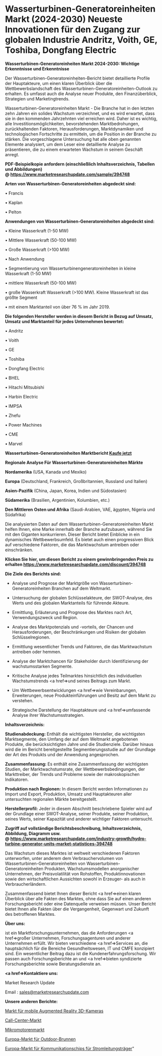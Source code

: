# Wasserturbinen-Generatoreinheiten Markt (2024-2030) Neueste Innovationen für den Zugang zur globalen Industrie Andritz, Voith, GE, Toshiba, Dongfang Electric

<strong>Wasserturbinen-Generatoreinheiten Markt 2024-2030: Wichtige Erkenntnisse und Erkenntnisse</strong>

Der Wasserturbinen-Generatoreinheiten-Bericht bietet detaillierte Profile der Hauptakteure, um einen klaren Überblick über die Wettbewerbslandschaft des Wasserturbinen-Generatoreinheiten-Outlook zu erhalten. Es umfasst auch die Analyse neuer Produkte, den Finanzüberblick, Strategien und Marketingtrends.

Wasserturbinen-Generatoreinheiten Markt - Die Branche hat in den letzten zehn Jahren ein solides Wachstum verzeichnet, und es wird erwartet, dass sie in den kommenden Jahrzehnten viel erreichen wird. Daher ist es wichtig, alle Investitionsmöglichkeiten, bevorstehenden Marktbedrohungen, zurückhaltenden Faktoren, Herausforderungen, Marktdynamiken und technologischen Fortschritte zu ermitteln, um die Position in der Branche zu stärken. Die vorgeschlagene Untersuchung hat alle oben genannten Elemente analysiert, um dem Leser eine detaillierte Analyse zu präsentieren, die zu einem erwarteten Wachstum in seinem Geschäft anregt.

<strong><b>PDF-Beispielkopie anfordern (einschließlich Inhaltsverzeichnis, Tabellen und Abbildungen) @ </b></strong><strong><a href=https://www.marketresearchupdate.com/sample/394748><strong>https://www.marketresearchupdate.com/sample/394748</u></a></strong></strong>

<strong>Arten von Wasserturbinen-Generatoreinheiten abgedeckt sind:</strong>

• Francis

• Kaplan

• Pelton

<strong>Anwendungen von Wasserturbinen-Generatoreinheiten abgedeckt sind:</strong>

• Kleine Wasserkraft (1-50 MW)

• Mittlere Wasserkraft (50-100 MW)

• Große Wasserkraft (>100 MW)

• Nach Anwendung

• Segmentierung von Wasserturbinengeneratoreinheiten in kleine Wasserkraft (1-50 MW)

• mittlere Wasserkraft (50-100 MW)

• große Wasserkraft Wasserkraft (>100 MW). Kleine Wasserkraft ist das größte Segment

• mit einem Marktanteil von über 76 % im Jahr 2019.

<strong>Die folgenden Hersteller werden in diesem Bericht in Bezug auf Umsatz, Umsatz und Marktanteil für jedes Unternehmen bewertet:</strong>

• Andritz

• Voith

• GE

• Toshiba

• Dongfang Electric

• BHEL

• Hitachi Mitsubishi

• Harbin Electric

• IMPSA

• Zhefu

• Power Machines

• CME

• Marvel

<strong>Wasserturbinen-Generatoreinheiten Marktbericht <a href=https://www.marketresearchupdate.com/buynow/394748>Kaufe jetzt</a></strong>

<strong>Regionale Analyse Für Wasserturbinen-Generatoreinheiten Märkte</strong>

<strong>Nordamerika</strong> (USA, Kanada und Mexiko)

<strong>Europa</strong> (Deutschland, Frankreich, Großbritannien, Russland und Italien)

<strong>Asien-Pazifik</strong> (China, Japan, Korea, Indien und Südostasien)

<strong>Südamerika</strong> (Brasilien, Argentinien, Kolumbien, etc.)

<strong>Den Mittleren</strong> <strong>Osten und Afrika</strong> (Saudi-Arabien, VAE, ägypten, Nigeria und Südafrika)

Die analysierten Daten auf dem Wasserturbinen-Generatoreinheiten Markt helfen Ihnen, eine Marke innerhalb der Branche aufzubauen, während Sie mit den Giganten konkurrieren. Dieser Bericht bietet Einblicke in ein dynamisches Wettbewerbsumfeld. Es bietet auch einen progressiven Blick auf verschiedene Faktoren, die das Marktwachstum antreiben oder einschränken.

<strong>Klicken Sie hier, um diesen Bericht zu einem gewinnbringenden Preis zu erhalten
</strong><strong><a href=https://www.marketresearchupdate.com/discount/394748>https://www.marketresearchupdate.com/discount/394748</b></u></strong></a>

<strong>Die Ziele des Berichts sind:</strong>

- Analyse und Prognose der Marktgröße von Wasserturbinen-Generatoreinheiten Branchen auf dem Weltmarkt.

- Untersuchung der globalen Schlüsselakteure, der SWOT-Analyse, des Werts und des globalen Marktanteils für führende Akteure.

- Ermittlung, Erläuterung und Prognose des Marktes nach Art, Verwendungszweck und Region.

- Analyse des Marktpotenzials und -vorteils, der Chancen und Herausforderungen, der Beschränkungen und Risiken der globalen Schlüsselregionen.

- Ermittlung wesentlicher Trends und Faktoren, die das Marktwachstum antreiben oder hemmen.

- Analyse der Marktchancen für Stakeholder durch Identifizierung der wachstumsstarken Segmente.

- Kritische Analyse jedes Teilmarktes hinsichtlich des individuellen Wachstumstrends <a href=>und</a> seines Beitrags zum Markt.

- Um Wettbewerbsentwicklungen <a href=>wie</a> Vereinbarungen, Erweiterungen, neue Produkteinführungen und Besitz auf dem Markt zu verstehen.

- Strategische Darstellung der Hauptakteure und <a href=>umfas</a>sende Analyse ihrer Wachstumsstrategien.

<strong>Inhaltsverzeichnis:</strong>

<strong>Studienabdeckung:</strong> Enthält die wichtigsten Hersteller, die wichtigsten Marktsegmente, den Umfang der auf dem Weltmarkt angebotenen Produkte, die berücksichtigten Jahre und die Studienziele. Darüber hinaus wird die im Bericht bereitgestellte Segmentierungsstudie auf der Grundlage der Art des Produkts und der Anwendung angesprochen.

<strong>Zusammenfassung:</strong> Es enthält eine Zusammenfassung der wichtigsten Studien, der Marktwachstumsrate, der Wettbewerbsbedingungen, der Markttreiber, der Trends und Probleme sowie der makroskopischen Indikatoren.

<strong>Produktion nach Regionen:</strong> In diesem Bericht werden Informationen zu Import und Export, Produktion, Umsatz und Hauptakteuren aller untersuchten regionalen Märkte bereitgestellt.

<strong>Herstellerprofil:</strong> Jeder in diesem Abschnitt beschriebene Spieler wird auf der Grundlage einer SWOT-Analyse, seiner Produkte, seiner Produktion, seines Werts, seiner Kapazität und anderer wichtiger Faktoren untersucht.

<strong><b>Zugriff auf vollständige Berichtsbeschreibung, Inhaltsverzeichnis, Abbildung, Diagramm usw. @ </b></strong><strong><a href=https://www.marketresearchupdate.com/industry-growth/hydro-turbine-generator-units-market-statistices-394748>https://www.marketresearchupdate.com/industry-growth/hydro-turbine-generator-units-market-statistices-394748</a></strong>

Das Wachstum dieses Marktes ist weltweit verschiedenen Faktoren unterworfen, unter anderem dem Verbrauchervolumen von Wasserturbinen-Generatoreinheiten von Wasserturbinen-Generatoreinheiten Produkten, Wachstumsmodellen anorganischer Unternehmen, der Preisvolatilität von Rohstoffen, Produktinnovationen sowie den wirtschaftlichen Aussichten sowohl in Erzeuger- als auch in Verbraucherländern.

Zusammenfassend bietet Ihnen dieser Bericht <a href=>einen</a> klaren Überblick über alle Fakten des Marktes, ohne dass Sie auf einen anderen Forschungsbericht oder eine Datenquelle verweisen müssen. Unser Bericht bietet Ihnen alle Fakten über die Vergangenheit, Gegenwart und Zukunft des betroffenen Marktes.

<strong>Über uns:</strong>

 ist ein Marktforschungsunternehmen, das die Anforderungen <a href=>großer</a> Unternehmen, Forschungsagenturen und anderer Unternehmen erfüllt. Wir bieten verschiedene <a href=>Services</a> an, die hauptsächlich für die Bereiche Gesundheitswesen, IT und CMFE konzipiert sind. Ein wesentlicher Beitrag dazu ist die Kundenerfahrungsforschung. Wir passen auch Forschungsberichte an und <a href=>bieten</a> syndizierte Forschungsberichte sowie Beratungsdienste an.

<strong><a href=>Kontaktiere uns:</a></strong>

Market Research Update

Email : sales@marketresearchupdate.com

<strong>Unsere anderen Berichte:</strong>

<a href=https://www.linkedin.com/pulse/mobile-augmented-reality-3d-camera-market-size>Markt für mobile Augmented Reality 3D-Kameras</a>

<a href=https://www.linkedin.com/pulse/call-centers-market-size-emerging-trends-consumption>Call-Center-Markt</a>

<a href=https://www.linkedin.com/pulse/micro-motor-market-report-2023-top-company-trends-future>Mikromotorenmarkt</a>

<a href=https://www.linkedin.com/pulse/europe-outdoor-fountain-market-new-report-future>Europa-Markt für Outdoor-Brunnen</a>

<a href=https://www.linkedin.com/pulse/europe-power-line-carrier-communication-chip-market-2030>Europa-Markt für Kommunikationschips für Stromleitungsträger</a>"
